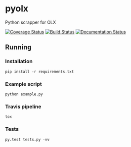 # pyolx
Python scrapper for OLX

[![Coverage Status](https://coveralls.io/repos/github/limebrains/pyolx/badge.svg?branch=master)](https://coveralls.io/github/limebrains/pyolx?branch=master)
[![Build Status](https://travis-ci.org/aklein13/pyolx.svg?branch=master)](https://travis-ci.org/aklein13/pyolx)
[![Documentation Status](https://readthedocs.org/projects/olxpy/badge/?version=latest)](http://olxpy.readthedocs.io/en/latest/?badge=latest)


## Running 

### Installation

```
pip install -r requirements.txt
```

### Example script
```
python example.py
```

### Travis pipeline
```
tox
```

### Tests
```
py.test tests.py -vv
```



